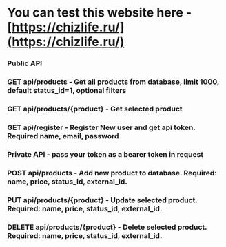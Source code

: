 You can test this website here - [https://chizlife.ru/](https://chizlife.ru/)
=============================================================================

### Public API 

### GET api/products - Get all products from database, limit 1000, default status\_id=1, optional filters

### GET api/products/{product} - Get selected product

### GET api/register - Register New user and get api token. Required name, email, password
###
### Private API - pass your token as a bearer token in request
###

### POST api/products - Add new product to database. Required: name, price, status\_id, external\_id.

### PUT api/products/{product} - Update selected product. Required: name, price, status\_id, external\_id.

### DELETE api/products/{product} - Delete selected product. Required: name, price, status\_id, external\_id.
